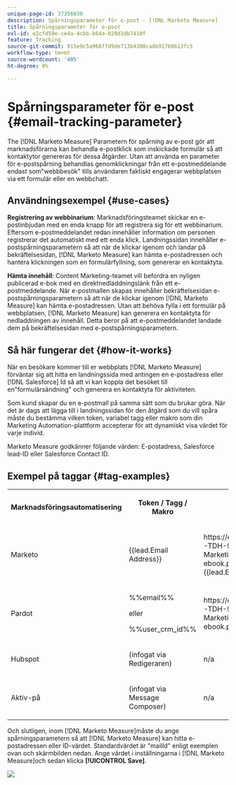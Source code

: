 ```yaml
---
unique-page-id: 37356030
description: Spårningsparameter för e-post - [!DNL Marketo Measure]
title: Spårningsparameter för e-post
exl-id: e2cfd59e-ce4a-4cbb-b64a-828d1db7410f
feature: Tracking
source-git-commit: 915e9c5a968ffd9de713b4308cadb91768613fc5
workflow-type: tm+mt
source-wordcount: '405'
ht-degree: 0%

---
```


# Spårningsparameter för e-post {#email-tracking-parameter}

The [!DNL Marketo Measure] Parametern för spårning av e-post gör att marknadsförarna kan behandla e-postklick som inskickade formulär så att kontaktytor genereras för dessa åtgärder. Utan att använda en parameter för e-postspårning behandlas genomklickningar från ett e-postmeddelande endast som&quot;webbbesök&quot; tills användaren faktiskt engagerar webbplatsen via ett formulär eller en webbchatt.

## Användningsexempel  {#use-cases}

**Registrering av webbinarium**: Marknadsföringsteamet skickar en e-postinbjudan med en enda knapp för att registrera sig för ett webbinarium. Eftersom e-postmeddelandet redan innehåller information om personen registrerar det automatiskt med ett enda klick. Landningssidan innehåller e-postspårningsparametern så att när de klickar igenom och landar på bekräftelsesidan, [!DNL Marketo Measure] kan hämta e-postadressen och hantera klickningen som en formulärfyllning, som genererar en kontaktyta.

**Hämta innehåll**: Content Marketing-teamet vill befordra en nyligen publicerad e-bok med en direktnedladdningslänk från ett e-postmeddelande. När e-postmallen skapas innehåller bekräftelsesidan e-postspårningsparametern så att när de klickar igenom [!DNL Marketo Measure] kan hämta e-postadressen. Utan att behöva fylla i ett formulär på webbplatsen, [!DNL Marketo Measure] kan generera en kontaktyta för nedladdningen av innehåll. Detta beror på att e-postmeddelandet landade dem på bekräftelsesidan med e-postspårningsparametern.

## Så här fungerar det {#how-it-works}

När en besökare kommer till er webbplats [!DNL Marketo Measure] förväntar sig att hitta en landningssida med antingen en e-postadress eller [!DNL Salesforce] Id så att vi kan koppla det besöket till en&quot;formulärsändning&quot; och generera en kontaktyta för aktiviteten.

Som kund skapar du en e-postmall på samma sätt som du brukar göra. När det är dags att lägga till i landningssidan för den åtgärd som du vill spåra måste du bestämma vilken token, variabel tagg eller makro som din Marketing Automation-plattform accepterar för att dynamiskt visa värdet för varje individ.

Marketo Measure godkänner följande värden: E-postadress, Salesforce lead-ID eller Salesforce Contact ID.

## Exempel på taggar {#tag-examples}

<table> 
 <colgroup> 
  <col> 
  <col> 
  <col> 
  <col> 
 </colgroup> 
 <tbody> 
  <tr> 
   <th><p>Marknadsföringsautomatisering</p></th> 
   <th><p>Token / Tagg / Makro </p></th> 
   <th><p>Exempel</p></th> 
   <th><p>Stödmaterial</p></th> 
  </tr> 
  <tr> 
   <td><p>Marketo</p></td> 
   <td><p>{{lead.Email Address}} </p></td> 
   <td><p>https://engage.marketo.com/rs/460-TDH-945/images/BZ-B2B-Marketing-Attribution-101-ebook.pdf?mailId={{lead.EmailAddress}}</p></td> 
   <td><p>https://experienceleague.adobe.com/docs/marketo/using/product-docs/demand-generation/landing-pages/personalizing-landing-pages/tokens-overview.html</p></td> 
  </tr> 
  <tr> 
   <td><p>Pardot</p></td> 
   <td><p>%%email%% </p><p>eller</p><p>%%user_crm_id%%</p></td> 
   <td><p>https://engage.marketo.com/rs/460-TDH-945/images/BZ-B2B-Marketing-Attribution-101-ebook.pdf?mailId=%%email%%</p></td> 
   <td><p>https://help.salesforce.com/s/articleView?language=en_US&amp;id=pardot_variable_tags_reference.htm&amp;type=5</p></td> 
  </tr> 
  <tr> 
   <td><p>Hubspot</p></td> 
   <td><p>(infogat via Redigeraren)</p></td> 
   <td><p>n/a</p></td> 
   <td><p>https://knowledge.hubspot.com/website-pages/personalize-your-content</p></td> 
  </tr> 
  <tr> 
   <td><p>Aktiv-på</p></td> 
   <td><p>(infogat via Message Composer)</p></td> 
   <td><p>n/a</p></td> 
   <td><p>https://connect.act-on.com/hc/en-us/articles/360033436074-How-to-Personalize-Email-Content-with-CRM-Data</p></td> 
  </tr> 
 </tbody> 
</table>

Och slutligen, inom [!DNL Marketo Measure]måste du ange spårningsparametern så att [!DNL Marketo Measure] kan hitta e-postadressen eller ID-värdet. Standardvärdet är &quot;mailId&quot; enligt exemplen ovan och skärmbilden nedan. Ange värdet i inställningarna i [!DNL Marketo Measure]och sedan klicka **[!UICONTROL Save]**.

![](assets/one.png)
